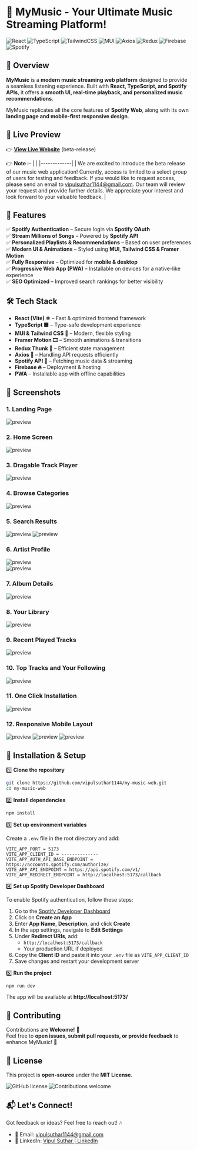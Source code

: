 # 🎵 MyMusic - Your Ultimate Music Streaming Platform!

![React](https://img.shields.io/badge/React-61DAFB?style=for-the-badge&logo=react&logoColor=black) ![TypeScript](https://img.shields.io/badge/TypeScript-007ACC?style=for-the-badge&logo=typescript&logoColor=white) ![TailwindCSS](https://img.shields.io/badge/TailwindCSS-38B2AC?style=for-the-badge&logo=tailwind-css&logoColor=white) ![MUI](https://img.shields.io/badge/MUI-0081CB?style=for-the-badge&logo=mui&logoColor=white) ![Axios](https://img.shields.io/badge/Axios-5A29E4?style=for-the-badge&logo=axios&logoColor=white) ![Redux](https://img.shields.io/badge/Redux-764ABC?style=for-the-badge&logo=redux&logoColor=white) ![Firebase](https://img.shields.io/badge/Firebase-FFCA28?style=for-the-badge&logo=firebase&logoColor=black) ![Spotify](https://img.shields.io/badge/Spotifyapi-007ACC?style=for-the-badge&logo=spotify&logoColor=white)

## **🚀 Overview**

**MyMusic** is a **modern music streaming web platform** designed to provide a seamless listening experience. Built with **React, TypeScript, and Spotify APIs**, it offers a **smooth UI, real-time playback, and personalized music recommendations**.

MyMusic replicates all the core features of **Spotify Web**, along with its own **landing page and mobile-first responsive design**.

## 📌 Live Preview

👉 **[View Live Website](https://mymusic-1144.web.app)** (beta-release)

👉 **Note :-** 
|  |
|-------------|
| We are excited to introduce the beta release of our music web application! Currently, access is limited to a select group of users for testing and feedback. If you would like to request access, please send an email to vipulsuthar1144@gmail.com. Our team will review your request and provide further details. We appreciate your interest and look forward to your valuable feedback. |


## **🌟 Features**

✅ **Spotify Authentication** – Secure login via **Spotify OAuth**  
✅ **Stream Millions of Songs** – Powered by **Spotify API**  
✅ **Personalized Playlists & Recommendations** – Based on user preferences  
✅ **Modern UI & Animations** – Styled using **MUI, Tailwind CSS & Framer Motion**  
✅ **Fully Responsive** – Optimized for **mobile & desktop**  
✅ **Progressive Web App (PWA)** – Installable on devices for a native-like experience  
✅ **SEO Optimized** – Improved search rankings for better visibility

## 🛠️ Tech Stack

- **React (Vite) ⚛️** – Fast & optimized frontend framework
- **TypeScript 🟦** – Type-safe development experience
- **MUI & Tailwind CSS 🎨** – Modern, flexible styling
- **Framer Motion 🎞️** – Smooth animations & transitions
- **Redux Thunk 🔄** – Efficient state management
- **Axios 📡** – Handling API requests efficiently
- **Spotify API 🎵** – Fetching music data & streaming
- **Firebase 🔥** – Deployment & hosting
- **PWA** – Installable app with offline capabilities

## 📸 Screenshots

### 1. Landing Page

<img src="./src/assets/screenshots/screen-1.jpg" alt="preview"/>
<br>

### 2. Home Screen

<img src="./src/assets/screenshots/screen-2.jpg" alt="preview"/>
<br>

### 3. Dragable Track Player

<img src="./src/assets/screenshots/screen-2A.jpg" alt="preview"/>
<br>

### 4. Browse Categories

<img src="./src/assets/screenshots/screen-3.jpg" alt="preview"/>
<br>

### 5. Search Results

<img src="./src/assets/screenshots/screen-4.jpg" alt="preview"/> 
<img src="./src/assets/screenshots/screen-5.jpg" alt="preview"/>
<br>

### 6. Artist Profile

<img src="./src/assets/screenshots/screen-6.jpg" alt="preview"/>
<br>  
<img src="./src/assets/screenshots/screen-7.jpg" alt="preview"/>
<br>

### 7. Album Details

<img src="./src/assets/screenshots/screen-8.jpg" alt="preview"/>
<br>

### 8. Your Library

<img src="./src/assets/screenshots/screen-9.jpg" alt="preview"/>
<br>

### 9. Recent Played Tracks

<img src="./src/assets/screenshots/screen-10.jpg" alt="preview"/>
<br>

### 10. Top Tracks and Your Following

<img src="./src/assets/screenshots/screen-11.jpg" alt="preview"/>
<br>

### 11. One Click Installation

<img src="./src/assets/screenshots/screen-12.jpg" alt="preview"/>
<br>

### 12. Responsive Mobile Layout

<img src="./src/assets/screenshots/mobile-1.jpg" alt="preview"/>
<img src="./src/assets/screenshots/mobile-2.jpg" alt="preview"/>
<img src="./src/assets/screenshots/mobile-3.jpg" alt="preview"/>
<br>

## **🔧 Installation & Setup**

1️⃣ **Clone the repository**

```sh
git clone https://github.com/vipulsuthar1144/my-music-web.git
cd my-music-web
```

2️⃣ **Install dependencies**

```sh
npm install
```

3️⃣ **Set up environment variables**

Create a `.env` file in the root directory and add:

```
VITE_APP_PORT = 5173
VITE_APP_CLIENT_ID = --------------
VITE_APP_AUTH_API_BASE_ENDPOINT = https://accounts.spotify.com/authorize/
VITE_APP_API_ENDPOINT = https://api.spotify.com/v1/
VITE_APP_REDIRECT_ENDPOINT = http://localhost:5173/callback
```

4️⃣ **Set up Spotify Developer Dashboard**

To enable Spotify authentication, follow these steps:

1. Go to the [Spotify Developer Dashboard](https://developer.spotify.com/dashboard)
2. Click on **Create an App**
3. Enter **App Name**, **Description**, and click **Create**
4. In the app settings, navigate to **Edit Settings**
5. Under **Redirect URIs**, add:
   - `http://localhost:5173/callback`
   - Your production URL if deployed
6. Copy the **Client ID** and paste it into your `.env` file as `VITE_APP_CLIENT_ID`
7. Save changes and restart your development server

5️⃣ **Run the project**

```sh
npm run dev
```

The app will be available at **http://localhost:5173/**

## **🤝 Contributing**

Contributions are **Welcome!** 🎉  
Feel free to **open issues, submit pull requests, or provide feedback** to enhance MyMusic! 🚀

## **📜 License**

This project is **open-source** under the **MIT License**.

![GitHub license](https://img.shields.io/badge/license-MIT-blue.svg)
![Contributions welcome](https://img.shields.io/badge/contributions-welcome-brightgreen.svg)

## **📬 Let's Connect!**

Got feedback or ideas? Feel free to reach out! 🎶

- 📧 Email: vipulsuthar1144@gmail.com
- 💼 LinkedIn: [Vipul Suthar | LinkedIn](https://www.linkedin.com/in/vipulsuthar1144)
